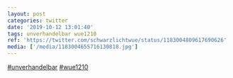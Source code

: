 ```yaml
---
layout: post
categories: twitter
date: '2019-10-12 13:01:40'
tags: unverhandelbar wue1210
ref: 'https://twitter.com/schwarzlichtwue/status/1183004809617690626'
media: ['/media/1183004655716130818.jpg']
---
```

[#unverhandelbar](/t/unverhandelbar) [#wue1210](/t/wue1210) 